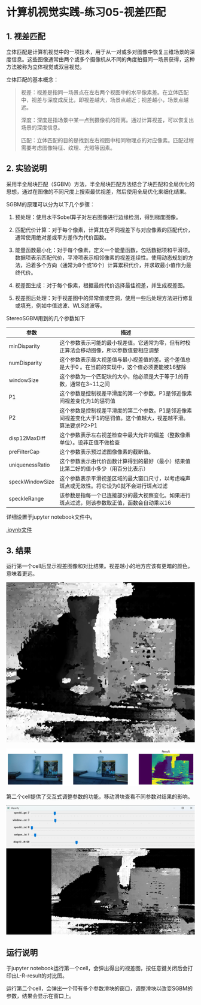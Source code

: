 # 计算机视觉实践-练习05-视差匹配

## 1. 视差匹配

立体匹配是计算机视觉中的一项技术，用于从一对或多对图像中恢复三维场景的深度信息。这些图像通常由两个或多个摄像机从不同的角度拍摄同一场景获得，这种方法被称为立体视觉或双目视觉。

立体匹配的基本概念：

> 视差：视差是指同一场景点在左右两个视图中的水平像素差。在立体匹配中，视差与深度成反比，即视差越大，场景点越近；视差越小，场景点越远。
> 
> 深度：深度是指场景中某一点到摄像机的距离。通过计算视差，可以恢复出场景的深度信息。
> 
> 匹配：立体匹配的目的是找到左右视图中相同物理点的对应像素。匹配过程需要考虑图像特征、纹理、光照等因素。




## 2. 实验说明

采用半全局块匹配（SGBM）方法，半全局块匹配方法结合了块匹配和全局优化的思想，通过在图像的不同尺度上搜索最优视差，然后使用全局优化来细化结果。

SGBM的原理可以分为以下几个步骤：

1. 预处理：使用水平Sobel算子对左右图像进行边缘检测，得到梯度图像。

2. 匹配代价计算：对于每个像素，计算其在不同视差下与对应像素的匹配代价，通常使用绝对差或平方差作为代价函数。

3. 能量函数最小化：对于每个像素，定义一个能量函数，包括数据项和平滑项。数据项表示匹配代价，平滑项表示相邻像素的视差连续性。使用动态规划的方法，沿着多个方向（通常为8个或16个）计算累积代价，并求取最小值作为最终代价。

4. 视差图生成：对于每个像素，根据最终代价选择最佳视差，并生成视差图。

5. 视差图后处理：对于视差图中的异常值或空洞，使用一些后处理方法进行修复或填充，例如中值滤波、WLS滤波等。

StereoSGBM用到的几个参数如下

| 参数    |  描述    |
|------|---------|
|minDisparity|	这个参数表示可能的最小视差值。它通常为零，但有时校正算法会移动图像，所以参数值要相应调整|
|numDisparity|	这个参数表示最大视差值与最小视差值的差。这个差值总是大于0 。在当前的实现中，这个值必须要能被16整除|
|windowSize|	这个参数为一个匹配块的大小，他必须是大于等于1的奇数，通常在3~11之间|
|P1|	这个参数是控制视差平滑度的第一个参数。P1是邻近像素间视差变化为1的惩罚值|
|P2|	这个参数是控制视差平滑度的第二个参数。P1是邻近像素间视差变化大于1的惩罚值。这个值越大，视差越平滑。算法要求P2>P1|
|disp12MaxDiff|	这个参数表示左右视差检查中最大允许的偏差（整数像素单位）。设非正值不做检查|
|preFilterCap|	这个参数表示预过滤图像像素的截断值。|
|uniquenessRatio|	这个参数表示由代价函数计算得到的最好（最小）结果值比第二好的值小多少（用百分比表示）|
|speckWindowSize|	这个参数表示平滑视差区域的最大窗口尺寸，以考虑噪声斑点或无效性。将它设为0就不会进行斑点过滤|
|speckleRange|	该参数是指每一个已连接部分的最大视察变化。如果进行斑点过滤，则该参数取正值，函数会自动乘以16|


详细设置于jupyter notebook文件中。

[.ipynb文件](./assignment05_StereoMatching.ipynb)





## 3. 结果

运行第一个cell后显示视差图像和对比结果。视差越小的地方应该有更暗的颜色，意味着更远。

![res](./md_img/res.png)

![output](./md_img/output.png)

第二个cell提供了交互式调整参数的功能，移动滑块查看不同参数对结果的影响。

![interactive](./md_img/interactive.png)



## 运行说明

于jupyter notebook运行第一个cell，会弹出得出的视差图，按任意键关闭后会打印出L-R-result的对比图。

运行第二个cell，会弹出一个带有多个参数滑块的窗口，调整滑块以改变SGBM的参数，结果会显示在窗口上。






